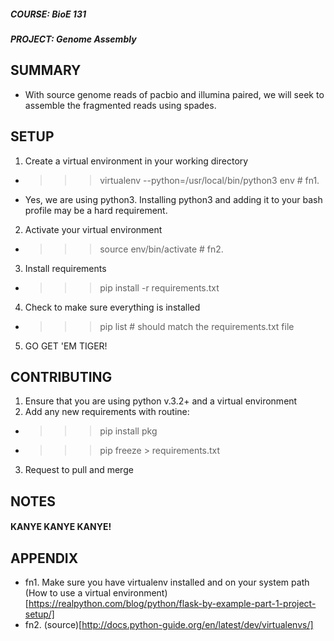##### COURSE: BioE 131
##### PROJECT: Genome Assembly

## SUMMARY
- With source genome reads of pacbio and illumina paired, we will seek to assemble the fragmented reads using spades.


##  SETUP
1. Create a virtual environment in your working directory
- >>> virtualenv --python=/usr/local/bin/python3 env  # fn1.
- Yes, we are using python3. Installing python3 and adding it to your bash profile may be a hard requirement.
2. Activate your virtual environment
- >>> source env/bin/activate  # fn2.
3. Install requirements
- >>> pip install -r requirements.txt
4. Check to make sure everything is installed
- >>> pip list # should match the requirements.txt file
5. GO GET 'EM TIGER!


##  CONTRIBUTING
1. Ensure that you are using python v.3.2+ and a virtual environment
2. Add any new requirements with routine:
- >>> pip install pkg
- >>> pip freeze > requirements.txt
3. Request to pull and merge

##  NOTES
#### KANYE KANYE KANYE!



##  APPENDIX
- fn1. Make sure you have virtualenv installed and on your system path
(How to use a virtual environment)[https://realpython.com/blog/python/flask-by-example-part-1-project-setup/]
- fn2. (source)[http://docs.python-guide.org/en/latest/dev/virtualenvs/]
